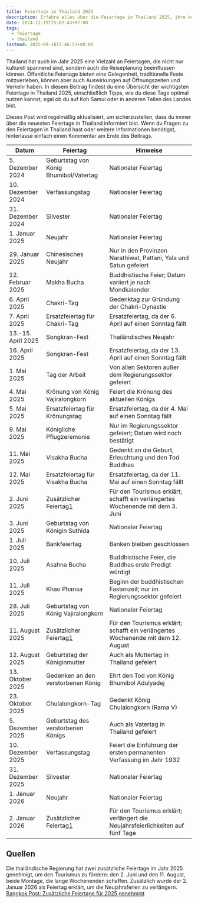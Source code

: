 ```yaml
---
title: Feiertage in Thailand 2025
description: Erfahre alles über die Feiertage in Thailand 2025, ihre kulturelle Bedeutung und wie sie deinen Urlaub beeinflussen können. Tipps und Highlights für eine gelungene Reise…
date: 2024-12-19T15:02:43+07:00
tags:
  - feiertage
  - thailand
lastmod: 2025-09-18T2:46:53+00:00
---
```


Thailand hat auch im Jahr 2025 eine Vielzahl an Feiertagen, die nicht nur kulturell spannend sind, sondern auch die Reiseplanung beeinflussen können. Öffentliche Feiertage bieten eine Gelegenheit, traditionelle Feste mitzuerleben, können aber auch Auswirkungen auf Öffnungszeiten und Verkehr haben. In diesem Beitrag findest du eine Übersicht der wichtigsten Feiertage in Thailand 2025, einschließlich Tipps, wie du diese Tage optimal nutzen kannst, egal ob du auf Koh Samui oder in anderen Teilen des Landes bist.

Dieses Post wird regelmäßig aktualisiert, um sicherzustellen, dass du immer über die neuesten Feiertage in Thailand informiert bist. Wenn du Fragen zu den Feiertagen in Thailand hast oder weitere Informationen benötigst, hinterlasse einfach einen Kommentar am Ende des Beitrags.

| Datum | Feiertag | Hinweise |
| --- | --- | --- |
| 5\. Dezember 2024 | Geburtstag von König Bhumibol/Vatertag | Nationaler Feiertag |
| 10\. Dezember 2024 | Verfassungstag | Nationaler Feiertag |
| 31\. Dezember 2024 | Silvester | Nationaler Feiertag |
| 1\. Januar 2025 | Neujahr | Nationaler Feiertag |
| 29\. Januar 2025 | Chinesisches Neujahr | Nur in den Provinzen Narathiwat, Pattani, Yala und Satun gefeiert |
| 12\. Februar 2025 | Makha Bucha | Buddhistische Feier; Datum variiert je nach Mondkalender |
| 6\. April 2025 | Chakri-Tag | Gedenktag zur Gründung der Chakri-Dynastie |
| 7\. April 2025 | Ersatzfeiertag für Chakri-Tag | Ersatzfeiertag, da der 6. April auf einen Sonntag fällt |
| 13.-15. April 2025 | Songkran-Fest | Thailändisches Neujahr |
| 16\. April 2025 | Songkran-Fest | Ersatzfeiertag, da der 13. April auf einen Sonntag fällt |
| 1\. Mai 2025 | Tag der Arbeit | Von allen Sektoren außer dem Regierungssektor gefeiert |
| 4\. Mai 2025 | Krönung von König Vajiralongkorn | Feiert die Krönung des aktuellen Königs |
| 5\. Mai 2025 | Ersatzfeiertag für Krönungstag | Ersatzfeiertag, da der 4. Mai auf einen Sonntag fällt |
| 9\. Mai 2025 | Königliche Pflugzeremonie | Nur im Regierungssektor gefeiert; Datum wird noch bestätigt |
| 11\. Mai 2025 | Visakha Bucha | Gedenkt an die Geburt, Erleuchtung und den Tod Buddhas |
| 12\. Mai 2025 | Ersatzfeiertag für Visakha Bucha | Ersatzfeiertag, da der 11. Mai auf einen Sonntag fällt |
| 2\. Juni 2025 | Zusätzlicher Feiertag[1](#fn:1) | Für den Tourismus erklärt; schafft ein verlängertes Wochenende mit dem 3. Juni |
| 3\. Juni 2025 | Geburtstag von Königin Suthida | Nationaler Feiertag |
| 1\. Juli 2025 | Bankfeiertag | Banken bleiben geschlossen |
| 10\. Juli 2025 | Asahna Bucha | Buddhistische Feier, die Buddhas erste Predigt würdigt |
| 11\. Juli 2025 | Khao Phansa | Beginn der buddhistischen Fastenzeit; nur im Regierungssektor gefeiert |
| 28\. Juli 2025 | Geburtstag von König Vajiralongkorn | Nationaler Feiertag |
| 11\. August 2025 | Zusätzlicher Feiertag[1](#fn:1) | Für den Tourismus erklärt; schafft ein verlängertes Wochenende mit dem 12. August |
| 12\. August 2025 | Geburtstag der Königinmutter | Auch als Muttertag in Thailand gefeiert |
| 13\. Oktober 2025 | Gedenken an den verstorbenen König | Ehrt den Tod von König Bhumibol Adulyadej |
| 23\. Oktober 2025 | Chulalongkorn-Tag | Gedenkt König Chulalongkorn (Rama V) |
| 5\. Dezember 2025 | Geburtstag des verstorbenen Königs | Auch als Vatertag in Thailand gefeiert |
| 10\. Dezember 2025 | Verfassungstag | Feiert die Einführung der ersten permanenten Verfassung im Jahr 1932 |
| 31\. Dezember 2025 | Silvester | Nationaler Feiertag |
| 1\. Januar 2026 | Neujahr | Nationaler Feiertag |
| 2\. Januar 2026 | Zusätzlicher Feiertag[1](#fn:1) | Für den Tourismus erklärt; verlängert die Neujahrsfeierlichkeiten auf fünf Tage |

## Quellen

Die thailändische Regierung hat zwei zusätzliche Feiertage im Jahr 2025 genehmigt, um den Tourismus zu fördern: den 2. Juni und den 11. August, beide Montage, die lange Wochenenden schaffen. Zusätzlich wurde der 2. Januar 2026 als Feiertag erklärt, um die Neujahrsferien zu verlängern. [Bangkok Post: Zusätzliche Feiertage für 2025 genehmigt](https://www.bangkokpost.com/thailand/general/2900918/extra-public-holidays-next-year-approved)

